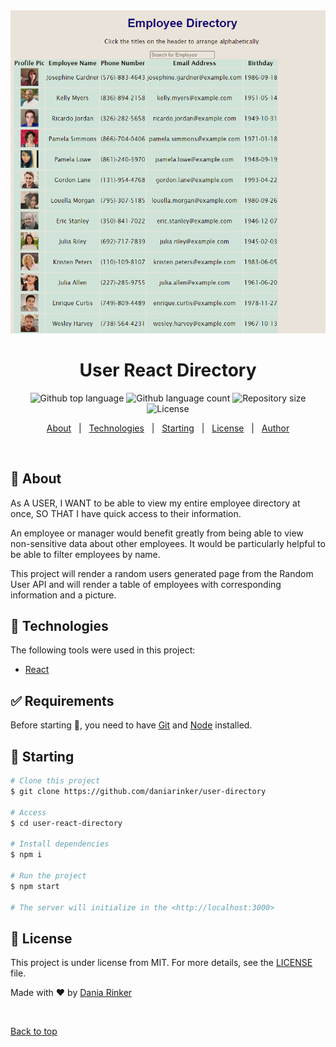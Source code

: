 <img src="employeedirectory.png">

<h1 align="center">User React Directory</h1>

<p align="center">
  <img alt="Github top language" src="https://img.shields.io/github/languages/top/daniarinker/user-directory?color=56BEB8">

  <img alt="Github language count" src="https://img.shields.io/github/languages/count/daniarinker/user-directory?color=56BEB8">

  <img alt="Repository size" src="https://img.shields.io/github/repo-size/daniarinker/user-directory?color=56BEB8">

  <img alt="License" src="https://img.shields.io/github/license/daniarinker/user-directory?color=56BEB8">
</p>

<p align="center">
  <a href="#dart-about">About</a> &#xa0; | &#xa0; 
  <a href="#rocket-technologies">Technologies</a> &#xa0; | &#xa0;
  <a href="#checkered_flag-starting">Starting</a> &#xa0; | &#xa0;
  <a href="#memo-license">License</a> &#xa0; | &#xa0;
  <a href="https://github.com/daniarinker" target="_blank">Author</a>
</p>

<br>

## :dart: About

As A USER,
I WANT to be able to view my entire employee directory at once,
SO THAT I have quick access to their information.

An employee or manager would benefit greatly from being able to view non-sensitive data about other employees. It would be particularly helpful to be able to filter employees by name.

This project will render a random users generated page from the Random User API and will render a table of employees with corresponding information and a picture.

## :rocket: Technologies

The following tools were used in this project:

- [React](https://pt-br.reactjs.org/)

## :white_check_mark: Requirements

Before starting :checkered_flag:, you need to have [Git](https://git-scm.com) and [Node](https://nodejs.org/en/) installed.

## :checkered_flag: Starting

```bash
# Clone this project
$ git clone https://github.com/daniarinker/user-directory

# Access
$ cd user-react-directory

# Install dependencies
$ npm i

# Run the project
$ npm start

# The server will initialize in the <http://localhost:3000>
```

## :memo: License

This project is under license from MIT. For more details, see the [LICENSE](LICENSE.md) file.

Made with :heart: by <a href="https://github.com/daniarinker" target="_blank">Dania Rinker</a>

&#xa0;

<a href="#top">Back to top</a>
